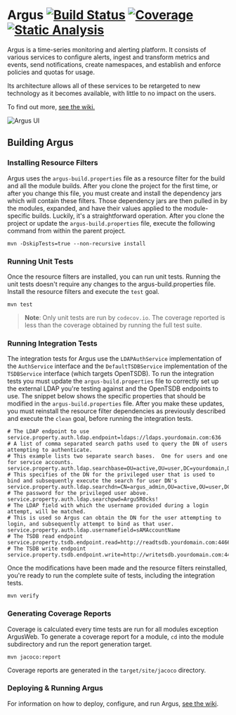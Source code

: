 Argus  [![Build Status](https://travis-ci.org/SalesforceEng/Argus.svg?branch=master)](https://travis-ci.org/SalesforceEng/Argus) [![Coverage](https://codecov.io/github/SalesforceEng/Argus/coverage.svg?branch=master)](https://codecov.io/github/SalesforceEng/Argus?branch=master) [![Static Analysis](https://scan.coverity.com/projects/8155/badge.svg)](https://scan.coverity.com/projects/salesforceeng-argus)
=====

Argus is a time-series monitoring and alerting platform. It consists of various services to configure alerts, ingest and transform metrics and events, send notifications, create namespaces, and establish and enforce policies and quotas for usage.

Its architecture allows all of these services to be retargeted to new technology as it becomes available, with little to no impact on the users.

To find out more, [see the wiki.](https://github.com/SalesforceEng/Argus/wiki)

![Argus UI](https://cloud.githubusercontent.com/assets/15337203/12775758/53f98b02-ca05-11e5-88b0-1fd11afe335f.png)

## Building Argus

### Installing Resource Filters

Argus uses the `argus-build.properties` file as a resource filter for the build and all the module builds. After you clone the project for the first time, or after you change this file, you must create and install the dependency jars which will contain these filters. Those dependency jars are then pulled in by the modules, expanded, and have their values applied to the module-specific builds. Luckily, it's a straightforward operation. After you clone the project or update the `argus-build.properties` file, execute the following command from within the parent project.

```
mvn -DskipTests=true --non-recursive install
```

### Running Unit Tests

Once the resource filters are installed, you can run unit tests. Running the unit tests doesn't require any changes to the argus-build.properties file. Install the resource filters and execute the `test` goal.

```
mvn test
```

>**Note**: Only unit tests are run by `codecov.io`. The coverage reported is less than the coverage obtained by running the full test suite.

### Running Integration Tests

The integration tests for Argus use the `LDAPAuthService` implementation of the `AuthService` interface and the `DefaultTSDBService` implementation of the `TSDBService` interface (which targets OpenTSDB). To run the integration tests you must update the `argus-build.properties` file to correctly set up the external LDAP you're testing against and the OpenTSDB endpoints to use.  The snippet below shows the specific properties that should be modified in the `argus-build.properties` file. After you make these updates, you must reinstall the resource filter dependencies as previously described and execute the `clean` goal, before running the integration tests.

```
# The LDAP endpoint to use
service.property.auth.ldap.endpoint=ldaps://ldaps.yourdomain.com:636
# A list of comma separated search paths used to query the DN of users attempting to authenticate.
# This example lists two separate search bases.  One for users and one for service accounts.
service.property.auth.ldap.searchbase=OU=active,OU=user,DC=yourdomain,DC=com:OU=active,OU=robot,DC=yourdomain,DC=com
# This specifies of the DN for the privileged user that is used to bind and subsequently execute the search for user DN's
service.property.auth.ldap.searchdn=CN=argus_admin,OU=active,OU=user,DC=yourdomain,DC=com
# The password for the privileged user above.
service.property.auth.ldap.searchpwd=Argu5R0cks!
# The LDAP field with which the username provided during a login attempt, will be matched.
# This is used so Argus can obtain the DN for the user attempting to login, and subsequently attempt to bind as that user.
service.property.auth.ldap.usernamefield=sAMAccountName
# The TSDB read endpoint
service.property.tsdb.endpoint.read=http://readtsdb.yourdomain.com:4466
# The TSDB write endpoint
service.property.tsdb.endpoint.write=http://writetsdb.yourdomain.com:4477
```

Once the modifications have been made and the resource filters reinstalled, you're ready to run the complete suite of tests, including the integration tests.

```
mvn verify
```

### Generating Coverage Reports

Coverage is calculated every time tests are run for all modules exception ArgusWeb. To generate a coverage report for a module, `cd` into the module subdirectory and run the report generation target.

```
mvn jacoco:report
```

Coverage reports are generated in the `target/site/jacoco` directory.

### Deploying & Running Argus

For information on how to deploy, configure, and run Argus, [see the wiki](https://github.com/SalesforceEng/Argus/wiki).
